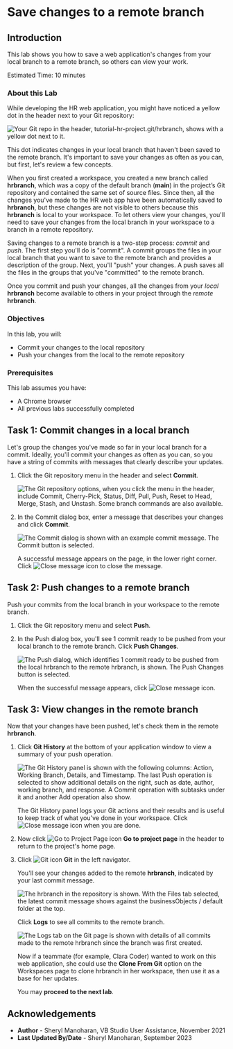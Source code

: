 # Save changes to a remote branch

## Introduction

This lab shows you how to save a web application's changes from your local branch to a remote branch, so others can view your work.

Estimated Time: 10 minutes

### About this Lab

While developing the HR web application, you might have noticed a yellow dot in the header next to your Git repository:

![Your Git repo in the header, tutorial-hr-project.git/hrbranch, shows with a yellow dot next to it.](images/git-changes-badge.png "")

This dot indicates changes in your local branch that haven't been saved to the remote branch. It's important to save your changes as often as you can, but first, let's review a few concepts.

When you first created a workspace, you created a new branch called **hrbranch**, which was a copy of the default branch (**main**) in the project’s Git repository and contained the same set of source files. Since then, all the changes you've made to the HR web app have been automatically saved to **hrbranch**, but these changes are not visible to others because this **hrbranch** is local to your workspace. To let others view your changes, you'll need to save your changes from the local branch in your workspace to a branch in a remote repository.

Saving changes to a remote branch is a two-step process: _commit_ and _push_. The first step you'll do is "commit". A commit groups the files in your local branch that you want to save to the remote branch and provides a description of the group. Next, you'll "push" your changes. A push saves all the files in the groups that you've "committed" to the remote branch.

Once you commit and push your changes, all the changes from your _local_ **hrbranch** become available to others in your project through the _remote_ **hrbranch**.

### Objectives

In this lab, you will:

* Commit your changes to the local repository
* Push your changes from the local to the remote repository

### Prerequisites

This lab assumes you have:

* A Chrome browser
* All previous labs successfully completed

## Task 1: Commit changes in a local branch

Let's group the changes you've made so far in your local branch for a commit. Ideally, you'll commit your changes as often as you can, so you have a string of commits with messages that clearly describe your updates.

1. Click the Git repository menu in the header and select **Commit**.

    ![The Git repository options, when you click the menu in the header, include Commit, Cherry-Pick, Status, Diff, Pull, Push, Reset to Head, Merge, Stash, and Unstash. Some branch commands are also available.](images/commit-menu.png "")

2. In the Commit dialog box, enter a message that describes your changes and click **Commit**.

    ![The Commit dialog is shown with an example commit message. The Commit button is selected.](images/commit.png "")

    A successful message appears on the page, in the lower right corner. Click ![Close message icon](images/x-icon.png) to close the message.

## Task 2: Push changes to a remote branch

Push your commits from the local branch in your workspace to the remote branch.

1. Click the Git repository menu and select **Push**.
2. In the Push dialog box, you'll see 1 commit ready to be pushed from your local branch to the remote branch. Click **Push Changes**.

    ![The Push dialog, which identifies 1 commit ready to be pushed from the local hrbranch to the remote hrbranch, is shown. The Push Changes button is selected.](images/push-changes.png "")

    When the successful message appears, click ![Close message icon](images/x-icon.png).

## Task 3: View changes in the remote branch

Now that your changes have been pushed, let's check them in the remote **hrbranch**.

1. Click **Git History** at the bottom of your application window to view a summary of your push operation.

   ![The Git History panel is shown with the following columns: Action, Working Branch, Details, and Timestamp. The last Push operation is selected to show additional details on the right, such as date, author, working branch, and response. A Commit operation with subtasks under it and another Add operation also show.](images/git-history.png "")

   The Git History panel logs your Git actions and their results and is useful to keep track of what you've done in your workspace. Click ![Close message icon](images/x-icon.png) when you are done.

2. Now click ![Go to Project Page icon](images/go-to-project-home-icon.png) **Go to project page** in the header to return to the project's home page.

3. Click ![Git icon](images/git-icon.png) **Git** in the left navigator.

   You'll see your changes added to the remote **hrbranch**, indicated by your last commit message.

    ![The hrbranch in the repository is shown. With the Files tab selected, the latest commit message shows against the businessObjects / default folder at the top.](images/git-view-hrbranch.png "")

    Click **Logs** to see all commits to the remote branch.

    ![The Logs tab on the Git page is shown with details of all commits made to the remote hrbranch since the branch was first created.](images/git-view-hrbranch-logs.png "")

    Now if a teammate (for example, Clara Coder) wanted to work on this web application, she could use the **Clone From Git** option on the Workspaces page to clone hrbranch in her workspace, then use it as a base for her updates.

    You may **proceed to the next lab**.

## Acknowledgements

* **Author** - Sheryl Manoharan, VB Studio User Assistance, November 2021
* **Last Updated By/Date** - Sheryl Manoharan, September 2023

